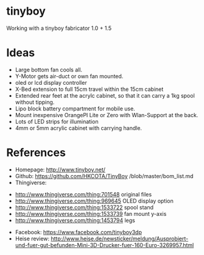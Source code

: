 # tinyboy
Working with a tinyboy fabricator 1.0 + 1.5

Ideas
=====
* Large bottom fan cools all.
* Y-Motor gets air-duct or own fan mounted.
* oled or lcd display controller
* X-Bed extension to full 15cm travel within the 15cm cabinet
* Extended rear feet at the acrylc cabinet, so that it can carry a 1kg spool without tipping.
* Lipo block battery compartment for mobile use.
* Mount inexpensive OrangePI Lite or Zero with Wlan-Support at the back.
* Lots of LED strips for illumination
* 4mm or 5mm acrylic cabinet with carrying handle.

References
==========
* Homepage: http://www.tinyboy.net/
* Github: https://github.com/HKCOTA/TinyBoy /blob/master/bom_list.md
* Thingiverse: 
 - http://www.thingiverse.com/thing:701548 original files
 - http://www.thingiverse.com/thing:969645 OLED display option
 - http://www.thingiverse.com/thing:1533722 spool stand
 - http://www.thingiverse.com/thing:1533739 fan mount y-axis
 - http://www.thingiverse.com/thing:1453794 legs

* Facebook: https://www.facebook.com/tinyboy3dp
* Heise review: http://www.heise.de/newsticker/meldung/Ausprobiert-und-fuer-gut-befunden-Mini-3D-Drucker-fuer-160-Euro-3269957.html


